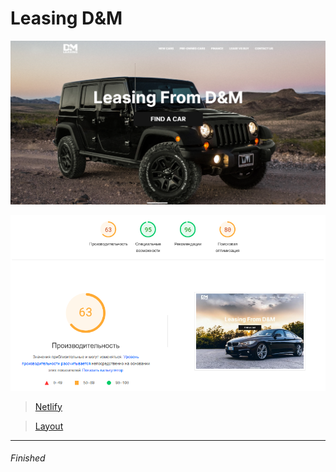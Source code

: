 <h1>Leasing D&M</h1>

![Foto](/img/readmeMD.png)

![Foto](/img/pageSpeed.png)

>[Netlify](https://leasingdm.netlify.app)

>[Layout](https://www.figma.com/file/qLg8jUOgSwaoHWFBdLwhLf/lease-cars?type=design&node-id=0-1&mode=design&t=ceqKISkkgBtKodgV-0)
---
<h6>Finished</h6>